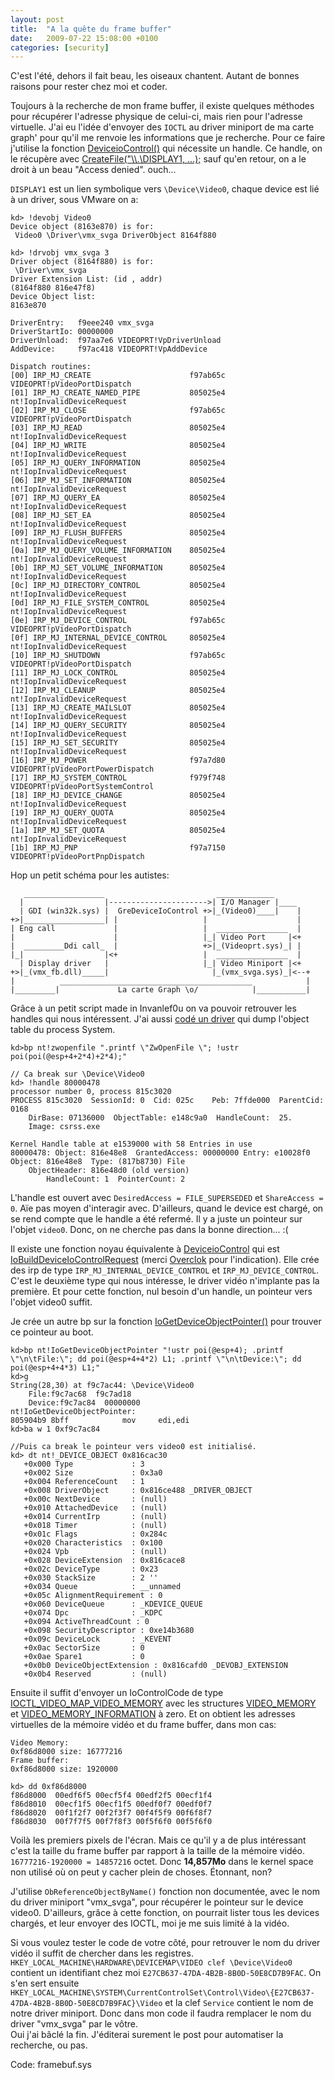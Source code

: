 ```yaml
---
layout: post
title:  "A la quête du frame buffer"
date:   2009-07-22 15:08:00 +0100
categories: [security]
---
```

C'est l'été, dehors il fait beau, les oiseaux chantent. Autant de bonnes raisons pour rester chez moi et coder.

Toujours à la recherche de mon frame buffer, il existe quelques méthodes pour récupérer l'adresse physique de celui-ci, mais rien pour l'adresse virtuelle. J'ai eu l'idée d'envoyer des `IOCTL` au driver miniport de ma carte graph' pour qu'il me renvoie les informations que je recherche. Pour ce faire j'utilise la fonction [DeviceioControl()](https://docs.microsoft.com/fr-fr/windows/desktop/api/ioapiset/nf-ioapiset-deviceiocontrol) qui nécessite un handle. Ce handle, on le récupère avec [CreateFile("\\\\.\\DISPLAY1, ...);](https://docs.microsoft.com/en-us/windows/desktop/api/fileapi/nf-fileapi-createfilea) sauf qu'en retour, on a le droit à un beau "Access denied". ouch...

`DISPLAY1` est un lien symbolique vers `\Device\Video0`, chaque device est lié à un driver, sous VMware on a:

```
kd> !devobj Video0
Device object (8163e870) is for:
 Video0 \Driver\vmx_svga DriverObject 8164f880

kd> !drvobj vmx_svga 3
Driver object (8164f880) is for:
 \Driver\vmx_svga
Driver Extension List: (id , addr)
(8164f880 816e47f8)  
Device Object list:
8163e870  

DriverEntry:   f9eee240	vmx_svga
DriverStartIo: 00000000
DriverUnload:  f97aa7e6	VIDEOPRT!VpDriverUnload
AddDevice:     f97ac418	VIDEOPRT!VpAddDevice

Dispatch routines:
[00] IRP_MJ_CREATE                      f97ab65c	VIDEOPRT!pVideoPortDispatch
[01] IRP_MJ_CREATE_NAMED_PIPE           805025e4	nt!IopInvalidDeviceRequest
[02] IRP_MJ_CLOSE                       f97ab65c	VIDEOPRT!pVideoPortDispatch
[03] IRP_MJ_READ                        805025e4	nt!IopInvalidDeviceRequest
[04] IRP_MJ_WRITE                       805025e4	nt!IopInvalidDeviceRequest
[05] IRP_MJ_QUERY_INFORMATION           805025e4	nt!IopInvalidDeviceRequest
[06] IRP_MJ_SET_INFORMATION             805025e4	nt!IopInvalidDeviceRequest
[07] IRP_MJ_QUERY_EA                    805025e4	nt!IopInvalidDeviceRequest
[08] IRP_MJ_SET_EA                      805025e4	nt!IopInvalidDeviceRequest
[09] IRP_MJ_FLUSH_BUFFERS               805025e4	nt!IopInvalidDeviceRequest
[0a] IRP_MJ_QUERY_VOLUME_INFORMATION    805025e4	nt!IopInvalidDeviceRequest
[0b] IRP_MJ_SET_VOLUME_INFORMATION      805025e4	nt!IopInvalidDeviceRequest
[0c] IRP_MJ_DIRECTORY_CONTROL           805025e4	nt!IopInvalidDeviceRequest
[0d] IRP_MJ_FILE_SYSTEM_CONTROL         805025e4	nt!IopInvalidDeviceRequest
[0e] IRP_MJ_DEVICE_CONTROL              f97ab65c	VIDEOPRT!pVideoPortDispatch
[0f] IRP_MJ_INTERNAL_DEVICE_CONTROL     805025e4	nt!IopInvalidDeviceRequest
[10] IRP_MJ_SHUTDOWN                    f97ab65c	VIDEOPRT!pVideoPortDispatch
[11] IRP_MJ_LOCK_CONTROL                805025e4	nt!IopInvalidDeviceRequest
[12] IRP_MJ_CLEANUP                     805025e4	nt!IopInvalidDeviceRequest
[13] IRP_MJ_CREATE_MAILSLOT             805025e4	nt!IopInvalidDeviceRequest
[14] IRP_MJ_QUERY_SECURITY              805025e4	nt!IopInvalidDeviceRequest
[15] IRP_MJ_SET_SECURITY                805025e4	nt!IopInvalidDeviceRequest
[16] IRP_MJ_POWER                       f97a7d80	VIDEOPRT!pVideoPortPowerDispatch
[17] IRP_MJ_SYSTEM_CONTROL              f979f748	VIDEOPRT!pVideoPortSystemControl
[18] IRP_MJ_DEVICE_CHANGE               805025e4	nt!IopInvalidDeviceRequest
[19] IRP_MJ_QUERY_QUOTA                 805025e4	nt!IopInvalidDeviceRequest
[1a] IRP_MJ_SET_QUOTA                   805025e4	nt!IopInvalidDeviceRequest
[1b] IRP_MJ_PNP                         f97a7150	VIDEOPRT!pVideoPortPnpDispatch
```

Hop un petit schéma pour les autistes:

```
   __________________                         _____________
  |                  |---------------------->| I/O Manager |____
  | GDI (win32k.sys) |  GreDeviceIoControl +>|_(Video0)____|    |
+>|__________________| |                   |                    |
| Eng call             |                   |  ________________  |
|                      |                   |_| Video Port     |<+
|  _________Ddi call_  |                   +>|_(Videoprt.sys)_| |
|_|                  |<+                   |  ________________  |
  | Display driver   |                     |_| Video Miniport |<+
+>|_(vmx_fb.dll)_____|                       |_(vmx_svga.sys)_|<--+
|          ___________________________________________            |
|_________|             La carte Graph \o/            |___________|
```

Grâce à un petit script made in Invanlef0u on va pouvoir retrouver les handles qui nous intéressent. J'ai aussi [codé un driver](http://mysterie.fr/prog/blog/dispHandle.htm) qui dump l'object table du process System.

```
kd>bp nt!zwopenfile ".printf \"ZwOpenFile \"; !ustr poi(poi(@esp+4+2*4)+2*4);"

// Ca break sur \Device\Video0
kd> !handle 80000478
processor number 0, process 815c3020
PROCESS 815c3020  SessionId: 0  Cid: 025c    Peb: 7ffde000  ParentCid: 0168
    DirBase: 07136000  ObjectTable: e148c9a0  HandleCount:  25.
    Image: csrss.exe

Kernel Handle table at e1539000 with 58 Entries in use
80000478: Object: 816e48e8  GrantedAccess: 00000000 Entry: e10028f0
Object: 816e48e8  Type: (817b8730) File
    ObjectHeader: 816e48d0 (old version)
        HandleCount: 1  PointerCount: 2
```

L'handle est ouvert avec `DesiredAccess = FILE_SUPERSEDED` et `ShareAccess = 0`. Aïe pas moyen d'interagir avec. D'ailleurs, quand le device est chargé, on se rend compte que le handle a été refermé. Il y a juste un pointeur sur l'objet `video0`. Donc, on ne cherche pas dans la bonne direction... :(

Il existe une fonction noyau équivalente à [DeviceioControl](https://docs.microsoft.com/en-us/windows-hardware/drivers/ddi/content/ntifs/nf-ntifs-ntdeviceiocontrolfile) qui est [IoBuildDeviceIoControlRequest](https://docs.microsoft.com/en-us/windows-hardware/drivers/ddi/content/wdm/nf-wdm-iobuilddeviceiocontrolrequest) (merci [Overclok](http://0vercl0k.tuxfamily.org/bl0g/) pour l'indication). Elle crée des irp de type `IRP_MJ_INTERNAL_DEVICE_CONTROL` et `IRP_MJ_DEVICE_CONTROL`. C'est le deuxième type qui nous intéresse, le driver vidéo n'implante pas la première. Et pour cette fonction, nul besoin d'un handle, un pointeur vers l'objet video0 suffit.

Je crée un autre bp sur la fonction [IoGetDeviceObjectPointer()](https://docs.microsoft.com/en-us/windows-hardware/drivers/ddi/content/wdm/nf-wdm-iogetdeviceobjectpointer) pour trouver ce pointeur au boot.

```
kd>bp nt!IoGetDeviceObjectPointer "!ustr poi(@esp+4); .printf \"\n\tFile:\"; dd poi(@esp+4+4*2) L1; .printf \"\n\tDevice:\"; dd poi(@esp+4+4*3) L1;"
kd>g
String(28,30) at f9c7ac44: \Device\Video0
 	File:f9c7ac68  f9c7ad18
 	Device:f9c7ac84  00000000
nt!IoGetDeviceObjectPointer:
805904b9 8bff            mov     edi,edi
kd>ba w 1 0xf9c7ac84

//Puis ca break le pointeur vers video0 est initialisé.
kd> dt nt!_DEVICE_OBJECT 0x816cac30
   +0x000 Type             : 3
   +0x002 Size             : 0x3a0
   +0x004 ReferenceCount   : 1
   +0x008 DriverObject     : 0x816ce488 _DRIVER_OBJECT
   +0x00c NextDevice       : (null)
   +0x010 AttachedDevice   : (null)
   +0x014 CurrentIrp       : (null)
   +0x018 Timer            : (null)
   +0x01c Flags            : 0x284c
   +0x020 Characteristics  : 0x100
   +0x024 Vpb              : (null)
   +0x028 DeviceExtension  : 0x816cace8
   +0x02c DeviceType       : 0x23
   +0x030 StackSize        : 2 ''
   +0x034 Queue            : __unnamed
   +0x05c AlignmentRequirement : 0
   +0x060 DeviceQueue      : _KDEVICE_QUEUE
   +0x074 Dpc              : _KDPC
   +0x094 ActiveThreadCount : 0
   +0x098 SecurityDescriptor : 0xe14b3680
   +0x09c DeviceLock       : _KEVENT
   +0x0ac SectorSize       : 0
   +0x0ae Spare1           : 0
   +0x0b0 DeviceObjectExtension : 0x816cafd0 _DEVOBJ_EXTENSION
   +0x0b4 Reserved         : (null)
```

Ensuite il suffit d'envoyer un IoControlCode de type [IOCTL_VIDEO_MAP_VIDEO_MEMORY](https://docs.microsoft.com/en-us/windows-hardware/drivers/ddi/content/ntddvdeo/ni-ntddvdeo-ioctl_video_reset_device) avec les structures [VIDEO_MEMORY](https://docs.microsoft.com/en-us/windows-hardware/drivers/ddi/content/ntddvdeo/ns-ntddvdeo-_video_memory) et [VIDEO_MEMORY_INFORMATION](https://docs.microsoft.com/en-us/windows-hardware/drivers/ddi/content/ntddvdeo/ns-ntddvdeo-_video_memory_information) à zero. Et on obtient les adresses virtuelles de la mémoire vidéo et du frame buffer, dans mon cas:

```
Video Memory:
0xf86d8000 size: 16777216
Frame buffer:
0xf86d8000 size: 1920000

kd> dd 0xf86d8000
f86d8000  00edf6f5 00ecf5f4 00edf2f5 00ecf1f4
f86d8010  00ecf1f5 00ecf1f5 00edf0f7 00edf0f7
f86d8020  00f1f2f7 00f2f3f7 00f4f5f9 00f6f8f7
f86d8030  00f7f7f5 00f7f8f3 00f5f6f0 00f5f6f0
```

Voilà les premiers pixels de l'écran. Mais ce qu'il y a de plus intéressant c'est la taille du frame buffer par rapport à la taille de la mémoire vidéo. `16777216-1920000 = 14857216` octet. Donc **14,857Mo** dans le kernel space non utilisé où on peut y cacher plein de choses. Étonnant, non?

J'utilise `ObReferenceObjectByName()` fonction non documentée, avec le nom du driver miniport "vmx_svga", pour récupérer le pointeur sur le device video0. D'ailleurs, grâce à cette fonction, on pourrait lister tous les devices chargés, et leur envoyer des IOCTL, moi je me suis limité à la vidéo.

Si vous voulez tester le code de votre côté, pour retrouver le nom du driver vidéo il suffit de chercher dans les registres.
`HKEY_LOCAL_MACHINE\HARDWARE\DEVICEMAP\VIDEO clef \Device\Video0` contient un identifiant chez moi `E27CB637-47DA-4B2B-8B0D-50E8CD7B9FAC`. On s'en sert ensuite
`HKEY_LOCAL_MACHINE\SYSTEM\CurrentControlSet\Control\Video\{E27CB637-47DA-4B2B-8B0D-50E8CD7B9FAC}\Video` et la clef `Service` contient le nom de notre driver miniport. Donc dans mon code il faudra remplacer le nom du driver "vmx_svga" par le vôtre.  
Oui j'ai bâclé la fin. J'éditerai surement le post pour automatiser la recherche, ou pas.

Code: framebuf.sys
